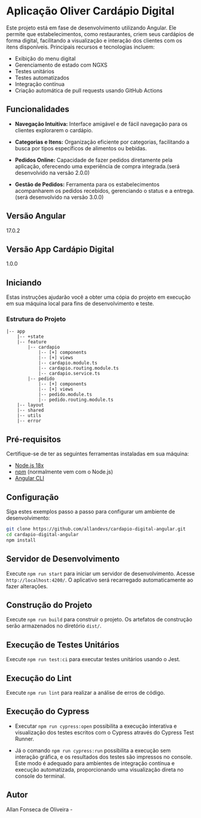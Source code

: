 # Aplicação Oliver Cardápio Digital

Este projeto está em fase de desenvolvimento utilizando Angular. Ele permite que estabelecimentos, como restaurantes, criem seus cardápios de forma digital, facilitando a visualização e interação dos clientes com os itens disponíveis. Principais recursos e tecnologias incluem:

- Exibição do menu digital
- Gerenciamento de estado com NGXS
- Testes unitários
- Testes automatizados
- Integração contínua
- Criação automática de pull requests usando GitHub Actions

## Funcionalidades

- **Navegação Intuitiva:** Interface amigável e de fácil navegação para os clientes explorarem o cardápio.

- **Categorias e Itens:** Organização eficiente por categorias, facilitando a busca por tipos específicos de alimentos ou bebidas.

- **Pedidos Online:** Capacidade de fazer pedidos diretamente pela aplicação, oferecendo uma experiência de compra integrada.(será desenvolvido na versão 2.0.0)

- **Gestão de Pedidos:** Ferramenta para os estabelecimentos acompanharem os pedidos recebidos, gerenciando o status e a entrega. (será desenvolvido na versão 3.0.0)

## Versão Angular

17.0.2

## Versão App Cardápio Digital

1.0.0

## Iniciando

Estas instruções ajudarão você a obter uma cópia do projeto em execução em sua máquina local para fins de desenvolvimento e teste.

### Estrutura do Projeto

```
|-- app
    |-- +state
    |-- feature
        |-- cardapio
            |-- [+] components
            |-- [+] views
            |-- cardapio.module.ts
            |-- cardapio.routing.module.ts
            |-- cardapio.service.ts
        |-- pedido
            |-- [+] components
            |-- [+] views
            |-- pedido.module.ts
            |-- pedido.routing.module.ts
    |-- layout
    |-- shared
    |-- utils
    |-- error
```

## Pré-requisitos

Certifique-se de ter as seguintes ferramentas instaladas em sua máquina:

- [Node.js 18x](https://nodejs.org/)
- [npm](https://www.npmjs.com/) (normalmente vem com o Node.js)
- [Angular CLI](https://angular.io/cli)

## Configuração

Siga estes exemplos passo a passo para configurar um ambiente de desenvolvimento:

```bash
git clone https://github.com/allandevs/cardapio-digital-angular.git
cd cardapio-digital-angular
npm install
```

## Servidor de Desenvolvimento

Execute `npm run start` para iniciar um servidor de desenvolvimento. Acesse `http://localhost:4200/`. O aplicativo será recarregado automaticamente ao fazer alterações.

## Construção do Projeto

Execute `npm run build` para construir o projeto. Os artefatos de construção serão armazenados no diretório `dist/`.

## Execução de Testes Unitários

Execute `npm run test:ci` para executar testes unitários usando o Jest.

## Execução do Lint

Execute `npm run lint` para realizar a análise de erros de código.

## Execução do Cypress

- Executar `npm run cypress:open` possibilita a execução interativa e visualização dos testes escritos com o Cypress através do Cypress Test Runner.

- Já o comando `npm run cypress:run` possibilita a execução sem interação gráfica, e os resultados dos testes são impressos no console. Este modo é adequado para ambientes de integração contínua e execução automatizada, proporcionando uma visualização direta no console do terminal.

## Autor

Allan Fonseca de Oliveira -

